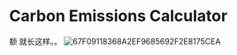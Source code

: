 # Carbon Emissions Calculator
额 就长这样。。
![67F09118368A2EF9685692F2E8175CEA](https://user-images.githubusercontent.com/93712018/204475366-a5e137e1-5e0d-411f-bd68-5127cb11cd82.jpg)
